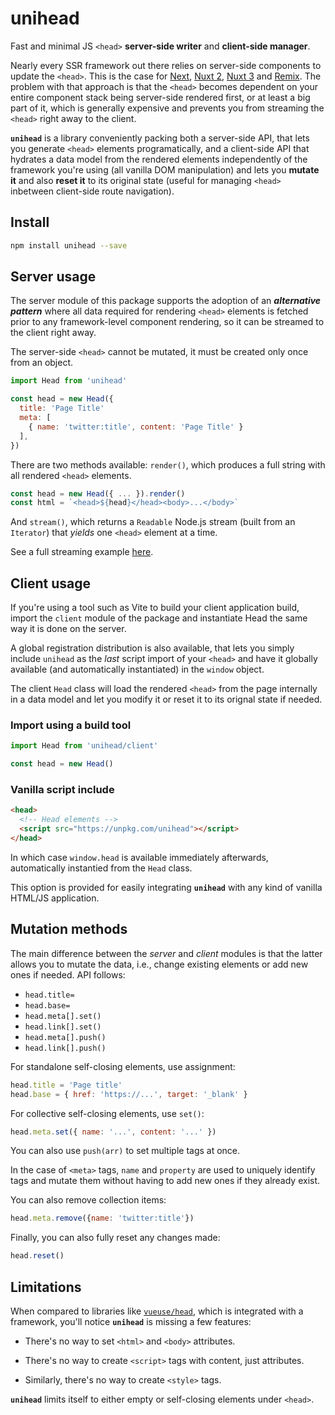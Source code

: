 # unihead

Fast and minimal JS `<head>` **server-side writer** and **client-side manager**.

Nearly every SSR framework out there relies on server-side components to update the `<head>`. This is the case for [Next][1], [Nuxt 2][2], [Nuxt 3][3] and [Remix][4]. The problem with that approach is that the `<head>` becomes dependent on your entire component stack being server-side rendered first, or at least a big part of it, which is generally expensive and prevents you from streaming the `<head>` right away to the client. 

**`unihead`** is a library conveniently packing both a server-side API, that lets you generate `<head>` elements programatically, and a client-side API that hydrates a data model from the rendered elements independently of the framework you're using (all vanilla DOM manipulation) and lets you **mutate it** and also **reset it** to its original state (useful for managing `<head>` inbetween client-side route navigation). 

[1]: https://nextjs.org/docs/api-reference/next/head
[2]: https://nuxtjs.org/docs/components-glossary/head/
[3]: https://v3.nuxtjs.org/guide/features/head-management
[4]: https://github.com/remix-run/remix/blob/main/packages/remix-react/components.tsx#L650

## Install

```bash
npm install unihead --save
```

## Server usage

The server module of this package supports the adoption of an **_alternative pattern_** where all data required for rendering `<head>` elements is fetched prior to any framework-level component rendering, so it can be streamed to the client right away. 

The server-side `<head>` cannot be mutated, it must be created only once from an object.

```js
import Head from 'unihead'

const head = new Head({
  title: 'Page Title'
  meta: [
    { name: 'twitter:title', content: 'Page Title' }
  ],
})
```

There are two methods available: `render()`, which produces a full string with all rendered `<head>` elements.

```js
const head = new Head({ ... }).render()
const html = `<head>${head}</head><body>...</body>`
```
  
And `stream()`, which returns a `Readable` Node.js stream (built from an `Iterator`) that _yields_ one `<head>` element at a time. 

See a full streaming example [here](https://github.com/galvez/unihead/tree/main/example).

## Client usage

If you're using a tool such as Vite to build your client application build, import the `client` module of the package and instantiate Head the same way it is done on the server.
  
A global registration distribution is also available, that lets you simply include `unihead` as the *last* script import of your `<head>` and have it globally available (and automatically instantiated) in the `window` object.

The client `Head` class will load the rendered `<head>` from the page internally in a data model and let you modify it or reset it to its orignal state if needed.

### Import using a build tool

```js
import Head from 'unihead/client'

const head = new Head()
```
  
### Vanilla script include

```html
<head>
  <!-- Head elements -->
  <script src="https://unpkg.com/unihead"></script>
</head>
```

In which case `window.head` is available immediately afterwards, automatically instantied from the `Head` class. 

This option is provided for easily integrating **`unihead`** with any kind of vanilla HTML/JS application.

## Mutation methods

The main difference between the *server* and *client* modules is that the latter allows you to mutate the data, i.e., change existing elements or add new ones if needed. API follows:
  
- `head.title=`
- `head.base=`
- `head.meta[].set()`
- `head.link[].set()`
- `head.meta[].push()`
- `head.link[].push()`
  
For standalone self-closing elements, use assignment:

```js
head.title = 'Page title'
head.base = { href: 'https://...', target: '_blank' }
```

For collective self-closing elements, use `set()`:

```js
head.meta.set({ name: '...', content: '...' })
```
  
You can also use `push(arr)` to set multiple tags at once.

In the case of `<meta>` tags, `name` and `property` are used to uniquely identify tags and mutate them without having to add new ones if they already exist. 

You can also remove collection items:
  
```js
head.meta.remove({name: 'twitter:title'})
```

Finally, you can also fully reset any changes made:
  
```js
head.reset()
```

## Limitations

When compared to libraries like [`vueuse/head`](https://github.com/vueuse/head), which is integrated with a framework, you'll notice **`unihead`** is missing a few features:
  
- There's no way to set `<html>` and `<body>` attributes.

- There's no way to create `<script>` tags with content, just attributes.
  
- Similarly, there's no way to create `<style>` tags.
  
**`unihead`** limits itself to either empty or self-closing elements under `<head>`.
